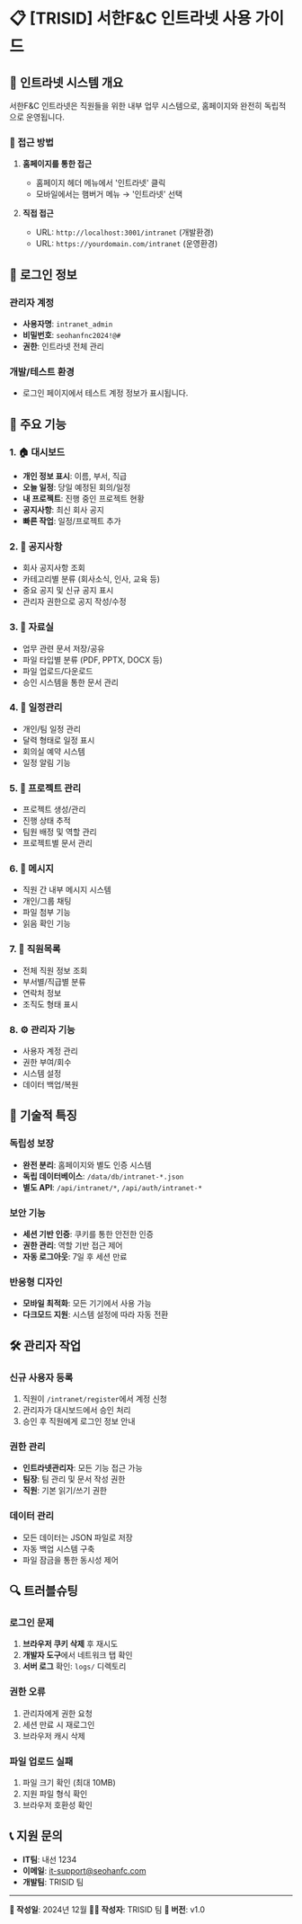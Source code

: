 # 📋 [TRISID] 서한F&C 인트라넷 사용 가이드

## 🌟 인트라넷 시스템 개요

서한F&C 인트라넷은 직원들을 위한 내부 업무 시스템으로, 홈페이지와 완전히 독립적으로 운영됩니다.

### 🔗 접근 방법

1. **홈페이지를 통한 접근**
   - 홈페이지 헤더 메뉴에서 '인트라넷' 클릭
   - 모바일에서는 햄버거 메뉴 → '인트라넷' 선택

2. **직접 접근**
   - URL: `http://localhost:3001/intranet` (개발환경)
   - URL: `https://yourdomain.com/intranet` (운영환경)

## 🔐 로그인 정보

### 관리자 계정
- **사용자명**: `intranet_admin`
- **비밀번호**: `seohanfnc2024!@#`
- **권한**: 인트라넷 전체 관리

### 개발/테스트 환경
- 로그인 페이지에서 테스트 계정 정보가 표시됩니다.

## 📱 주요 기능

### 1. 🏠 대시보드
- **개인 정보 표시**: 이름, 부서, 직급
- **오늘 일정**: 당일 예정된 회의/일정
- **내 프로젝트**: 진행 중인 프로젝트 현황
- **공지사항**: 최신 회사 공지
- **빠른 작업**: 일정/프로젝트 추가

### 2. 📢 공지사항
- 회사 공지사항 조회
- 카테고리별 분류 (회사소식, 인사, 교육 등)
- 중요 공지 및 신규 공지 표시
- 관리자 권한으로 공지 작성/수정

### 3. 📁 자료실
- 업무 관련 문서 저장/공유
- 파일 타입별 분류 (PDF, PPTX, DOCX 등)
- 파일 업로드/다운로드
- 승인 시스템을 통한 문서 관리

### 4. 📅 일정관리
- 개인/팀 일정 관리
- 달력 형태로 일정 표시
- 회의실 예약 시스템
- 일정 알림 기능

### 5. 💼 프로젝트 관리
- 프로젝트 생성/관리
- 진행 상태 추적
- 팀원 배정 및 역할 관리
- 프로젝트별 문서 관리

### 6. 💬 메시지
- 직원 간 내부 메시지 시스템
- 개인/그룹 채팅
- 파일 첨부 기능
- 읽음 확인 기능

### 7. 👥 직원목록
- 전체 직원 정보 조회
- 부서별/직급별 분류
- 연락처 정보
- 조직도 형태 표시

### 8. ⚙️ 관리자 기능
- 사용자 계정 관리
- 권한 부여/회수
- 시스템 설정
- 데이터 백업/복원

## 🔧 기술적 특징

### 독립성 보장
- **완전 분리**: 홈페이지와 별도 인증 시스템
- **독립 데이터베이스**: `/data/db/intranet-*.json`
- **별도 API**: `/api/intranet/*`, `/api/auth/intranet-*`

### 보안 기능
- **세션 기반 인증**: 쿠키를 통한 안전한 인증
- **권한 관리**: 역할 기반 접근 제어
- **자동 로그아웃**: 7일 후 세션 만료

### 반응형 디자인
- **모바일 최적화**: 모든 기기에서 사용 가능
- **다크모드 지원**: 시스템 설정에 따라 자동 전환

## 🛠️ 관리자 작업

### 신규 사용자 등록
1. 직원이 `/intranet/register`에서 계정 신청
2. 관리자가 대시보드에서 승인 처리
3. 승인 후 직원에게 로그인 정보 안내

### 권한 관리
- **인트라넷관리자**: 모든 기능 접근 가능
- **팀장**: 팀 관리 및 문서 작성 권한
- **직원**: 기본 읽기/쓰기 권한

### 데이터 관리
- 모든 데이터는 JSON 파일로 저장
- 자동 백업 시스템 구축
- 파일 잠금을 통한 동시성 제어

## 🔍 트러블슈팅

### 로그인 문제
1. **브라우저 쿠키 삭제** 후 재시도
2. **개발자 도구**에서 네트워크 탭 확인
3. **서버 로그** 확인: `logs/` 디렉토리

### 권한 오류
1. 관리자에게 권한 요청
2. 세션 만료 시 재로그인
3. 브라우저 캐시 삭제

### 파일 업로드 실패
1. 파일 크기 확인 (최대 10MB)
2. 지원 파일 형식 확인
3. 브라우저 호환성 확인

## 📞 지원 문의

- **IT팀**: 내선 1234
- **이메일**: it-support@seohanfc.com
- **개발팀**: TRISID 팀

---

**📅 작성일**: 2024년 12월
**👨‍💻 작성자**: TRISID 팀
**🔄 버전**: v1.0 